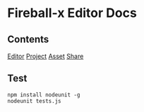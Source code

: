 # Fireball-x Editor Docs

## Contents

[Editor](editor.md)
[Project](project.md)
[Asset](asset.md)
[Share](share.md)

## Test

```
npm install nodeunit -g
nodeunit tests.js
```
